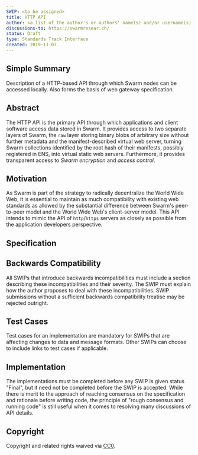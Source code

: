 ```yaml
---
SWIP: <to be assigned>
title: HTTP API
author: <a list of the author's or authors' name(s) and/or username(s), or name(s) and email(s), e.g. (use with the parentheses or triangular brackets): Viktor Trón, (@zelig) <viktor@ethswarm.org>, Daniel Nagy (@nagydani), <daniel@ethswarm.org>, Tim Bansemer (editorial) (@FantasticoFox) <tim@ethswarm.org>
discussions-to: https://swarmresear.ch/
status: Draft
type: Standards Track Interface 
created: 2019-11-07
---
```


## Simple Summary
<!--"If you can't explain it simply, you don't understand it well enough." Provide a simplified and layman-accessible explanation of the SWIP.-->
Description of a HTTP-based API through which Swarm nodes can be accessed locally. Also forms the basis of web gateway specification.

## Abstract
<!--A short (~200 word) description of the technical issue being addressed.-->
The HTTP API is the primary API through which applications and client software access data stored in Swarm. It provides access to two separate layers of Swarm, the `raw` layer storing binary blobs of arbitrary size without further metadata and the manifest-described virtual web server, turning Swarm collections identified by the root hash of their manifests, possibly registered in ENS, into virtual static web servers. Furthermore, it provides transparent access to *Swarm encryption* and *access control*.

## Motivation
<!--The motivation is critical for SWIPs that want to change the Swarm protocol. It should clearly explain why the existing protocol specification is inadequate to address the problem that the SWIP solves. SWIP submissions without sufficient motivation may be rejected outright.-->
As Swarm is part of the strategy to radically decentralize the World Wide Web, it is essential to maintain as much compatibility with existing web standards as allowed by the substantial difference between Swarm's peer-to-peer model and the World Wide Web's client-server model. This API intends to mimic the API of `http`/`https` servers as closely as possible from the application developers perspective.

## Specification
<!--The technical specification should describe the syntax and semantics of any new feature. The specification should be detailed enough to allow competing, interoperable implementations for the current Swarm platform and future client implementations.

<h1 id="http">HTTP</h1>
<table>
<col width="4%" />
<col width="2%" />
<col width="4%" />
<col width="89%" />
<thead>
<tr class="header">
<th align="left">Name</th>
<th align="left">Method</th>
<th align="left">Descriptors</th>
<th align="left"></th>
</tr>
</thead>
<tbody>
<tr class="odd">
<td align="left">bzz</td>
<td align="left">GET</td>
<td align="left">Purpose</td>
<td align="left">retrieve document at domain/some/path allowing domain to resolve via the Ethereum Name Service</td>
</tr>
<tr class="even">
<td align="left"></td>
<td align="left"></td>
<td align="left">Locator</td>
<td align="left">bzz:/&lt;domain_part&gt;/&lt;resource_path&gt;</td>
</tr>
<tr class="odd">
<td align="left"></td>
<td align="left"></td>
<td align="left">Locator Parts</td>
<td align="left">domain part: mandatory - ENS name or a valid Swarm hash. path part: optional - a case insensitive path to match for in the manifest</td>
</tr>
<tr class="even">
<td align="left"></td>
<td align="left"></td>
<td align="left">HTTP Codes</td>
<td align="left">200; 300; 404; 500</td>
</tr>
<tr class="odd">
<td align="left"></td>
<td align="left"></td>
<td align="left">Responds with</td>
<td align="left">The content stored at the resolved ENS entry (or the matched path) with the appropriate Content-Type as stored in the manifest</td>
</tr>
<tr class="even">
<td align="left"></td>
<td align="left"></td>
<td align="left">Example</td>
<td align="left"></td>
</tr>
<tr class="odd">
<td align="left"></td>
<td align="left">POST</td>
<td align="left">Purpose</td>
<td align="left">post an application/x-tar or multipart/form-data (or any other Content-Type for that matter); create an appropriate manifest and retrieve the associated hash. if an existing manifest address is given with the according path to update - a copy of the manifest will be created with the updated entry and the hash of the new manifest will be returned</td>
</tr>
<tr class="even">
<td align="left"></td>
<td align="left"></td>
<td align="left">Locator</td>
<td align="left">bzz:/&lt;manifest_hash?&gt;/&lt;resource_path?&gt;/&lt;encrypt?&gt;</td>
</tr>
<tr class="odd">
<td align="left"></td>
<td align="left"></td>
<td align="left">Locator Parts</td>
<td align="left">manifest hash - optional - an existing manifest address to update a resource included in the manifest. resource path - optional - which resource to update in the manifest. encrypt - optional flag to enable encryption</td>
</tr>
<tr class="even">
<td align="left"></td>
<td align="left"></td>
<td align="left">HTTP Codes</td>
<td align="left">200</td>
</tr>
<tr class="odd">
<td align="left"></td>
<td align="left"></td>
<td align="left">Responds with</td>
<td align="left">a hash of a newly created manifest</td>
</tr>
<tr class="even">
<td align="left"></td>
<td align="left"></td>
<td align="left">Example</td>
<td align="left"></td>
</tr>
<tr class="odd">
<td align="left"></td>
<td align="left">DELETE</td>
<td align="left">Purpose</td>
<td align="left">delete a resource from a manifest by unlinking it from the existing manifest</td>
</tr>
<tr class="even">
<td align="left"></td>
<td align="left"></td>
<td align="left">Locator</td>
<td align="left">bzz:/&lt;domain&gt;/&lt;path&gt;</td>
</tr>
<tr class="odd">
<td align="left"></td>
<td align="left"></td>
<td align="left">Locator Parts</td>
<td align="left">domain part - mandatory - a valid ENS hash or a valid Swarm manifest hash. path part - mandatory - a path to the resource to be removed from the manifest</td>
</tr>
<tr class="even">
<td align="left"></td>
<td align="left"></td>
<td align="left">HTTP Codes</td>
<td align="left">200; 404; 500</td>
</tr>
<tr class="odd">
<td align="left"></td>
<td align="left"></td>
<td align="left">Responds with</td>
<td align="left">the hash of the new manifest which does not have component <code>path</code></td>
</tr>
<tr class="even">
<td align="left"></td>
<td align="left"></td>
<td align="left">Example</td>
<td align="left"></td>
</tr>
<tr class="odd">
<td align="left">bzz-immutable</td>
<td align="left">GET</td>
<td align="left">Purpose</td>
<td align="left">The same as the generic scheme but there is no ENS domain resolution. the domain part of the path needs to be a valid hash. This is also a read-only scheme but explicit in its integrity protection. A particular bzz-immutable url will always necessarily address the exact same fixed immutable content.</td>
</tr>
<tr class="even">
<td align="left"></td>
<td align="left"></td>
<td align="left">Locator</td>
<td align="left">bzz-immutable:/&lt;hash&gt;</td>
</tr>
<tr class="odd">
<td align="left"></td>
<td align="left"></td>
<td align="left">Locator Parts</td>
<td align="left">hash part - a valid Swarm hash that points to a manifest</td>
</tr>
<tr class="even">
<td align="left"></td>
<td align="left"></td>
<td align="left">HTTP Codes</td>
<td align="left">200; 404; 500</td>
</tr>
<tr class="odd">
<td align="left"></td>
<td align="left"></td>
<td align="left">Responds with</td>
<td align="left">the resolved content at the specified address with a valid content-type as stored in the manifest</td>
</tr>
<tr class="even">
<td align="left"></td>
<td align="left"></td>
<td align="left">Example</td>
<td align="left">use bzz-hash to resolve the ens name into a hash then use it with immutable</td>
</tr>
<tr class="odd">
<td align="left">bzz-raw</td>
<td align="left">GET</td>
<td align="left">Purpose</td>
<td align="left">When responding to GET requests with the bzz-raw scheme swarm does not assume a manifest but just serves the asset addressed by the url directly. The <code>content_type</code> query parameter can be supplied to specify the mime type you are requesting otherwise content is served as an octet stream per default.</td>
</tr>
<tr class="even">
<td align="left"></td>
<td align="left"></td>
<td align="left">Locator</td>
<td align="left">bzz-raw:/&lt;content_hash&gt;?content_type=&lt;mime&gt;</td>
</tr>
<tr class="odd">
<td align="left"></td>
<td align="left"></td>
<td align="left">Locator Parts</td>
<td align="left">content hash - mandatory - a valid Swarm content hash. content type - optional - the mime type to serve the content as. defaults to application/octet-stream</td>
</tr>
<tr class="even">
<td align="left"></td>
<td align="left"></td>
<td align="left">HTTP Codes</td>
<td align="left">200; 404; 500</td>
</tr>
<tr class="odd">
<td align="left"></td>
<td align="left"></td>
<td align="left">Responds with</td>
<td align="left"></td>
</tr>
<tr class="even">
<td align="left"></td>
<td align="left"></td>
<td align="left">Example</td>
<td align="left">a pdf document (not the manifest wrapping it) resides at hash 6a182226... then the following url will properly serve it: GET <a href="http://localhost:8500/bzz-raw:/6a18222637cafb4ce692fa11df886a03e6d5e63432c53cbf7846970aa3e6fdf5?content_type=application/pdf">http://localhost:8500/bzz-raw:/6a18222637cafb4ce692fa11df886a03e6d5e63432c53cbf7846970aa3e6fdf5?content_type=application/pdf</a></td>
</tr>
<tr class="odd">
<td align="left"></td>
<td align="left">POST</td>
<td align="left">Purpose</td>
<td align="left"></td>
</tr>
<tr class="even">
<td align="left"></td>
<td align="left"></td>
<td align="left">Locator</td>
<td align="left"></td>
</tr>
<tr class="odd">
<td align="left"></td>
<td align="left"></td>
<td align="left">Locator Parts</td>
<td align="left"></td>
</tr>
<tr class="even">
<td align="left"></td>
<td align="left"></td>
<td align="left">HTTP Codes</td>
<td align="left">200; 404; 500</td>
</tr>
<tr class="odd">
<td align="left"></td>
<td align="left"></td>
<td align="left">Responds with</td>
<td align="left"></td>
</tr>
<tr class="even">
<td align="left"></td>
<td align="left"></td>
<td align="left">Example</td>
<td align="left"></td>
</tr>
<tr class="odd">
<td align="left">bzz-list</td>
<td align="left">GET</td>
<td align="left">Purpose</td>
<td align="left">Returns a list of all files contained in &lt;manifest&gt; under &lt;path&gt; grouped into common prefixes using <code>/</code> as a delimiter. If path is <code>/</code> - all files in manifest are returned. The response is a JSON-encoded object with <code>common_prefixes</code> string field and <code>entries</code> list field.</td>
</tr>
<tr class="even">
<td align="left"></td>
<td align="left"></td>
<td align="left">Locator</td>
<td align="left">bzz-list:/&lt;domain&gt;/&lt;path&gt;</td>
</tr>
<tr class="odd">
<td align="left"></td>
<td align="left"></td>
<td align="left">Locator Parts</td>
<td align="left">domain part - mandatory - a valid ENS entry that points to a valid manifest hash or a valid manifest hash. path part - optional - path to look for inside the manifest</td>
</tr>
<tr class="even">
<td align="left"></td>
<td align="left"></td>
<td align="left">HTTP Codes</td>
<td align="left">200; 404; 500</td>
</tr>
<tr class="odd">
<td align="left"></td>
<td align="left"></td>
<td align="left">Responds with</td>
<td align="left"></td>
</tr>
<tr class="even">
<td align="left"></td>
<td align="left"></td>
<td align="left">Example</td>
<td align="left"></td>
</tr>
<tr class="odd">
<td align="left">bzz-hash</td>
<td align="left">GET</td>
<td align="left">Purpose</td>
<td align="left">responds with the hash value of the raw content - the same content returned by requests with bzz-raw scheme. Hash of the manifest is also the hash stored in ENS so bzz-hash can be used for ENS domain resolution</td>
</tr>
<tr class="even">
<td align="left"></td>
<td align="left"></td>
<td align="left">Locator</td>
<td align="left">bzz-hash:/&lt;domain&gt;</td>
</tr>
<tr class="odd">
<td align="left"></td>
<td align="left"></td>
<td align="left">Locator Parts</td>
<td align="left">domain part - mandatory. a valid ENS name</td>
</tr>
<tr class="even">
<td align="left"></td>
<td align="left"></td>
<td align="left">HTTP Codes</td>
<td align="left">200; 404; 500</td>
</tr>
<tr class="odd">
<td align="left"></td>
<td align="left"></td>
<td align="left">Responds with</td>
<td align="left">text/plain</td>
</tr>
<tr class="even">
<td align="left"></td>
<td align="left"></td>
<td align="left">Example</td>
<td align="left"></td>
</tr>
<tr class="odd">
<td align="left">bzz-feed</td>
<td align="left">GET</td>
<td align="left">Purpose</td>
<td align="left">Retrieve a Feed update</td>
</tr>
<tr class="even">
<td align="left"></td>
<td align="left"></td>
<td align="left">Locator</td>
<td align="left">bzz-<a href="feed:/">feed:/</a>&lt;hash&gt;?user=&lt;user&gt;&amp;topic=&lt;topic&gt;&amp;name=&lt;name&gt;&amp;time=&lt;t&gt;</td>
</tr>
<tr class="odd">
<td align="left"></td>
<td align="left"></td>
<td align="left">Locator Parts</td>
<td align="left">hash - optional - manifest hash of the Feed, otherwise user param required. user - optional - Ethereum address of the user who publishes the Feed. topic - optional - Feed topic, encoded as a hex string, default: 0. name - optional - subtopic that is combined with the topic, default: &quot;&quot;. time - optional - The last update before that time (unix time) will be looked up, default: most recent update. meta - optional - Just return the Feed metadata, default 0 (false).</td>
</tr>
<tr class="even">
<td align="left"></td>
<td align="left"></td>
<td align="left">HTTP Codes</td>
<td align="left">200; 400; 404; 500</td>
</tr>
<tr class="odd">
<td align="left"></td>
<td align="left"></td>
<td align="left">Responds with</td>
<td align="left">The content stored in the requested Feed update</td>
</tr>
<tr class="even">
<td align="left"></td>
<td align="left"></td>
<td align="left">Example</td>
<td align="left"></td>
</tr>
<tr class="odd">
<td align="left"></td>
<td align="left">GET</td>
<td align="left">Purpose</td>
<td align="left">Get Feed metadata, used to help publishing updates</td>
</tr>
<tr class="even">
<td align="left"></td>
<td align="left"></td>
<td align="left">Locator</td>
<td align="left">bzz-<a href="feed:/">feed:/</a>&lt;hash&gt;?user=&lt;user&gt;&amp;topic=&lt;topic&gt;&amp;name=&lt;name&gt;&amp;meta=1</td>
</tr>
<tr class="odd">
<td align="left"></td>
<td align="left"></td>
<td align="left">Locator Parts</td>
<td align="left">hash - optional - manifest hash of the Feed, otherwise user param required. user - optional - Ethereum address of the account that owns the Feed. topic - optional - Feed topic, encoded as a hex string, default: 0. name - optional - subtopic that is combined with the topic, default: &quot;&quot;. meta - required - Return the Feed metadata instead of the Feed content.</td>
</tr>
<tr class="even">
<td align="left"></td>
<td align="left"></td>
<td align="left">HTTP Codes</td>
<td align="left">200; 400; 500</td>
</tr>
<tr class="odd">
<td align="left"></td>
<td align="left"></td>
<td align="left">Responds with</td>
<td align="left">application/json</td>
</tr>
<tr class="even">
<td align="left"></td>
<td align="left"></td>
<td align="left">Example</td>
<td align="left"></td>
</tr>
<tr class="odd">
<td align="left"></td>
<td align="left">POST</td>
<td align="left">Purpose</td>
<td align="left">Post an update to a Feed</td>
</tr>
<tr class="even">
<td align="left"></td>
<td align="left"></td>
<td align="left">Locator</td>
<td align="left">bzz-<a href="feed:/">feed:/</a>&lt;hash&gt;?user=&lt;user&gt;&amp;topic=&lt;topic&gt;&amp;level=&lt;level&gt;&amp;time=&lt;time&gt;&amp;protocolVersion=&lt;ver&gt;&amp;signature=&lt;sig&gt;</td>
</tr>
<tr class="odd">
<td align="left"></td>
<td align="left"></td>
<td align="left">Locator Parts</td>
<td align="left">hash - optional - manifest hash of the Feed, otherwise user param required. user - optional - Ethereum address of the account that owns the Feed. topic - optional - Feed topic, encoded as a hex string, default: 0. level - optional - suggested frequency level (retreived above). time - optional - suggested timestamp (retrieved above). protocolVersion - optional - Feed protocol version, default: current version. signature - required - Feed signature hex encoded</td>
</tr>
<tr class="even">
<td align="left"></td>
<td align="left"></td>
<td align="left">HTTP Codes</td>
<td align="left">200; 400; 500</td>
</tr>
<tr class="odd">
<td align="left"></td>
<td align="left"></td>
<td align="left">Responds with</td>
<td align="left"></td>
</tr>
<tr class="even">
<td align="left"></td>
<td align="left"></td>
<td align="left">Example</td>
<td align="left"></td>
</tr>
</tbody>
</table>

## Rationale
<!--The rationale fleshes out the specification by describing what motivated the design and why particular design decisions were made. It should describe alternate designs that were considered and related work, e.g. how the feature is supported in other languages. The rationale may also provide evidence of consensus within the community, and should discuss important objections or concerns raised during discussion.-->

## Backwards Compatibility
<!--All SWIPs that introduce backwards incompatibilities must include a section describing these incompatibilities and their severity. The SWIP must explain how the author proposes to deal with these incompatibilities. SWIP submissions without a sufficient backwards compatibility treatise may be rejected outright.-->
All SWIPs that introduce backwards incompatibilities must include a section describing these incompatibilities and their severity. The SWIP must explain how the author proposes to deal with these incompatibilities. SWIP submissions without a sufficient backwards compatibility treatise may be rejected outright.

## Test Cases
<!--Test cases for an implementation are mandatory for SWIPs that are affecting changes to data and message formats. Other SWIPs can choose to include links to test cases if applicable.-->
Test cases for an implementation are mandatory for SWIPs that are affecting changes to data and message formats. Other SWIPs can choose to include links to test cases if applicable.

## Implementation
<!--The implementations must be completed before any SWIP is given status "Final", but it need not be completed before the SWIP is accepted. While there is merit to the approach of reaching consensus on the specification and rationale before writing code, the principle of "rough consensus and running code" is still useful when it comes to resolving many discussions of API details.-->
The implementations must be completed before any SWIP is given status "Final", but it need not be completed before the SWIP is accepted. While there is merit to the approach of reaching consensus on the specification and rationale before writing code, the principle of "rough consensus and running code" is still useful when it comes to resolving many discussions of API details.

## Copyright
Copyright and related rights waived via [CC0](https://creativecommons.org/publicdomain/zero/1.0/).
